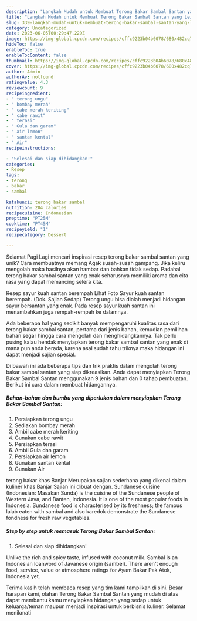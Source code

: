 ```yaml
---
description: "Langkah Mudah untuk Membuat Terong Bakar Sambal Santan yang Lezat, Enak"
title: "Langkah Mudah untuk Membuat Terong Bakar Sambal Santan yang Lezat, Enak"
slug: 339-langkah-mudah-untuk-membuat-terong-bakar-sambal-santan-yang-lezat-enak
category: Uncategorized
date: 2023-06-05T00:29:47.229Z
image: https://img-global.cpcdn.com/recipes/cffc9223b04b6078/680x482cq70/terong-bakar-sambal-santan-foto-resep-utama.jpg
hideToc: false
enableToc: true
enableTocContent: false
thumbnail: https://img-global.cpcdn.com/recipes/cffc9223b04b6078/680x482cq70/terong-bakar-sambal-santan-foto-resep-utama.jpg
cover: https://img-global.cpcdn.com/recipes/cffc9223b04b6078/680x482cq70/terong-bakar-sambal-santan-foto-resep-utama.jpg
author: Admin
authorAv: notfound
ratingvalue: 4.3
reviewcount: 9
recipeingredient:
- " terong ungu"
- " bombay merah"
- " cabe merah keriting"
- " cabe rawit"
- " terasi"
- " Gula dan garam"
- " air lemon"
- " santan kental"
- " Air"
recipeinstructions:

- "Selesai dan siap dihidangkan!"
categories:
- Resep
tags:
- terong
- bakar
- sambal

katakunci: terong bakar sambal 
nutrition: 204 calories
recipecuisine: Indonesian
preptime: "PT25M"
cooktime: "PT45M"
recipeyield: "1"
recipecategory: Dessert

---
```



Selamat Pagi Lagi mencari inspirasi resep terong bakar sambal santan yang unik? Cara membuatnya memang Agak susah-susah gampang. Jika keliru mengolah maka hasilnya akan hambar dan bahkan tidak sedap. Padahal terong bakar sambal santan yang enak seharusnya memiliki aroma dan cita rasa yang dapat memancing selera kita.


Resep sayur kuah santan berempah Lihat Foto Sayur kuah santan berempah. (Dok. Sajian Sedap) Terong ungu bisa diolah menjadi hidangan sayur bersantan yang enak. Pada resep sayur kuah santan ini menambahkan juga rempah-rempah ke dalamnya.

Ada beberapa hal yang sedikit banyak mempengaruhi kualitas rasa dari terong bakar sambal santan, pertama dari jenis bahan, kemudian pemilihan bahan segar hingga cara mengolah dan menghidangkannya. Tak perlu pusing kalau hendak menyiapkan terong bakar sambal santan yang enak di mana pun anda berada, karena asal sudah tahu triknya maka hidangan ini dapat menjadi sajian spesial.


Di bawah ini ada beberapa tips dan trik praktis dalam mengolah terong bakar sambal santan yang siap dikreasikan. Anda dapat menyiapkan Terong Bakar Sambal Santan menggunakan 9 jenis bahan dan 0 tahap pembuatan. Berikut ini cara dalam membuat hidangannya.

<!--inarticleads1-->

##### Bahan-bahan dan bumbu yang diperlukan dalam menyiapkan Terong Bakar Sambal Santan:

1. Persiapkan  terong ungu
1. Sediakan  bombay merah
1. Ambil  cabe merah keriting
1. Gunakan  cabe rawit
1. Persiapkan  terasi
1. Ambil  Gula dan garam
1. Persiapkan  air lemon
1. Gunakan  santan kental
1. Gunakan  Air


terong bakar khas Banjar Merupakan sajian sederhana yang dikenal dalam kuliner khas Banjar Sajian ini dibuat dengan. Sundanese cuisine (Indonesian: Masakan Sunda) is the cuisine of the Sundanese people of Western Java, and Banten, Indonesia. It is one of the most popular foods in Indonesia. Sundanese food is characterised by its freshness; the famous lalab eaten with sambal and also karedok demonstrate the Sundanese fondness for fresh raw vegetables. 

<!--inarticleads2-->

##### Step by step untuk memasak Terong Bakar Sambal Santan:


1. Selesai dan siap dihidangkan!

Unlike the rich and spicy taste, infused with coconut milk. Sambal is an Indonesian loanword of Javanese origin (sambel). There aren&#39;t enough food, service, value or atmosphere ratings for Ayam Bakar Pak Atok, Indonesia yet. 

Terima kasih telah membaca resep yang tim kami tampilkan di sini. Besar harapan kami, olahan Terong Bakar Sambal Santan yang mudah di atas dapat membantu kamu menyiapkan hidangan yang sedap untuk keluarga/teman maupun menjadi inspirasi untuk berbisnis kuliner. Selamat menikmati
